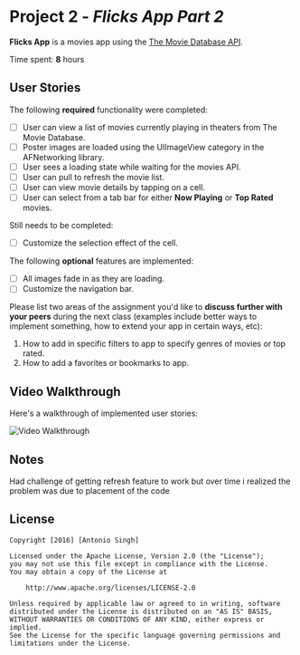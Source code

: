 # Project 2  - *Flicks App Part 2*

**Flicks App** is a movies app using the [The Movie Database API](http://docs.themoviedb.apiary.io/#).

Time spent: **8** hours 

## User Stories

The following **required** functionality were completed:

- [ ] User can view a list of movies currently playing in theaters from The Movie Database.
- [ ] Poster images are loaded using the UIImageView category in the AFNetworking library.
- [ ] User sees a loading state while waiting for the movies API.
- [ ] User can pull to refresh the movie list.
- [ ] User can view movie details by tapping on a cell.
- [ ] User can select from a tab bar for either **Now Playing** or **Top Rated** movies.

Still needs to be completed:

- [ ] Customize the selection effect of the cell.

The following **optional** features are implemented:

- [ ] All images fade in as they are loading.
- [ ] Customize the navigation bar.

Please list two areas of the assignment you'd like to **discuss further with your peers** during the next class (examples include better ways to implement something, how to extend your app in certain ways, etc):

1. How to add in specific filters to app to specify genres of movies or top rated.
2. How to add a favorites or bookmarks to app.

## Video Walkthrough 

Here's a walkthrough of implemented user stories:

<img src='https://giant.gfycat.com/MilkyGoldenAtlanticsharpnosepuffer.gif' title='Video Walkthrough' width='' alt='Video Walkthrough' />

## Notes

Had challenge of getting refresh feature to work but over time i realized the problem was due to placement of the code

## License

    Copyright [2016] [Antonio Singh]

    Licensed under the Apache License, Version 2.0 (the "License");
    you may not use this file except in compliance with the License.
    You may obtain a copy of the License at

        http://www.apache.org/licenses/LICENSE-2.0

    Unless required by applicable law or agreed to in writing, software
    distributed under the License is distributed on an "AS IS" BASIS,
    WITHOUT WARRANTIES OR CONDITIONS OF ANY KIND, either express or implied.
    See the License for the specific language governing permissions and
    limitations under the License.


